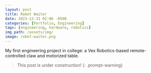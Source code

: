 ```yaml
---
layout: post
title: Robot Waiter
date: 2023-12-31 02:06 -0500
categories: [Portfolio, Engineering]
tags: [engineering, hardware, robotics]
img_path: /assets/img/
image: robot-waiter.png
---
```


My first engineering project in college: a Vex Robotics-based remote-controlled claw and motorized table.

> This post is under construction!
{: .prompt-warning}